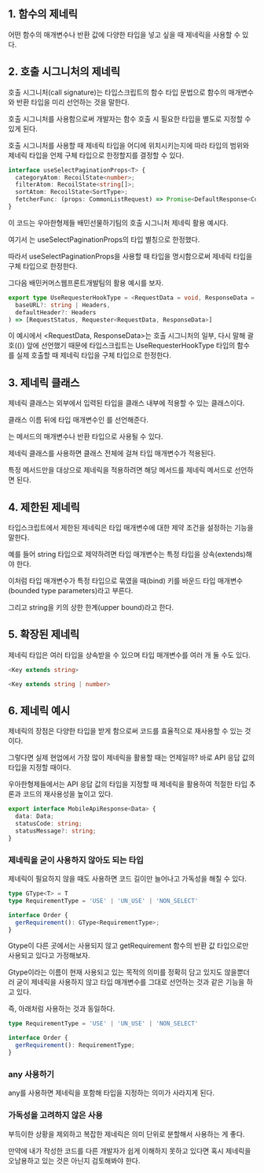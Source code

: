 ## 1. 함수의 제네릭

어떤 함수의 매개변수나 반환 값에 다양한 타입을 넣고 싶을 때 제네릭을 사용할 수 있다.

## 2. 호출 시그니처의 제네릭

호출 시그니처(call signature)는 타입스크립트의 함수 타입 문법으로 함수의 매개변수와 반환 타입을 미리 선언하는 것을 말한다.

호출 시그니처를 사용함으로써 개발자는 함수 호출 시 필요한 타입을 별도로 지정할 수 있게 된다.

호출 시그니처를 사용할 때 제네릭 타입을 어디에 위치시키는지에 따라 타입의 범위와 제네릭 타입을 언제 구체 타입으로 한정할지를 결정할 수 있다.

```typescript
interface useSelectPaginationProps<T> {
  categoryAtom: RecoilState<number>;
  filterAtom: RecoilState<string[]>;
  sortAtom: RecoilState<SortType>;
  fetcherFunc: (props: CommonListRequest) => Promise<DefaultResponse<ContentListResponse<T>>>;
}
```

이 코드는 우아한형제들 배민선물하기팀의 호출 시그니처 제네릭 활용 예시다.

여기서 <T>는 useSelectPaginationProps의 타입 별칭으로 한정했다.

따라서 useSelectPaginationProps을 사용할 때 타입을 명시함으로써 제네릭 타입을 구체 타입으로 한정한다.

그다음 배민커머스웹프론트개발팀의 활용 예시를 보자.

```typescript
export type UseRequesterHookType = <RequestData = void, ResponseData = void>(
  baseURL?: string | Headers,
  defaultHeader?: Headers
) => [RequestStatus, Requester<RequestData, ResponseData>]
```

이 예시에서 <RequestData, ResponseData>는 호출 시그니처의 일부, 다시 말해 괄호(()) 앞에 선언했기 때문에 타입스크립트는 UseRequesterHookType 타입의 함수를 실제 호출할 때 제네릭 타입을 구체 타입으로 한정한다.

## 3. 제네릭 클래스

제네릭 클래스는 외부에서 입력된 타입을 클래스 내부에 적용할 수 있는 클래스이다.

클래스 이름 뒤에 타입 매개변수인 <T>를 선언해준다.

<T>는 메서드의 매개변수나 반환 타입으로 사용될 수 있다.

제네릭 클래스를 사용하면 클래스 전체에 걸쳐 타입 매개변수가 적용된다.

특정 메서드만을 대상으로 제네릭을 적용하려면 해당 메서드를 제네릭 메서드로 선언하면 된다.

## 4. 제한된 제네릭

타입스크립트에서 제한된 제네릭은 타입 매개변수에 대한 제약 조건을 설정하는 기능을 말한다.

예를 들어 string 타입으로 제약하려면 타입 매개변수는 특정 타입을 상속(extends)해야 한다.

이처럼 타입 매개변수가 특정 타입으로 묶였을 때(bind) 키를 바운드 타입 매개변수(bounded type parameters)라고 부른다.

그리고 string을 키의 상한 한계(upper bound)라고 한다.

## 5. 확장된 제네릭

제네릭 타입은 여러 타입을 상속받을 수 있으며 타입 매개변수를 여러 개 둘 수도 있다.

```typescript
<Key extends string>

<Key extends string | number>
```

## 6. 제네릭 예시

제네릭의 장점은 다양한 타입을 받게 함으로써 코드를 효율적으로 재사용할 수 있는 것이다.

그렇다면 실제 현업에서 가장 많이 제네릭을 활용할 때는 언제일까? 바로 API 응답 값의 타입을 지정할 때이다.

우아한형제들에서는 API 응답 값의 타입을 지정할 때 제네릭을 활용하여 적절한 타입 추론과 코드의 재사용성을 높이고 있다.

```typescript
export interface MobileApiResponse<Data> {
  data: Data;
  statusCode: string;
  statusMessage?: string;
}
```

### 제네릭을 굳이 사용하지 않아도 되는 타입

제네릭이 필요하지 않을 때도 사용하면 코드 길이만 늘어나고 가독성을 해칠 수 있다.

```typescript
type GType<T> = T
type RequirementType = 'USE' | 'UN_USE' | 'NON_SELECT'

interface Order {
  gerRequirement(): GType<RequirementType>;
}
```

Gtype이 다른 곳에서는 사용되지 않고 getRequirement 함수의 반환 값 타입으로만 사용되고 있다고 가정해보자.

Gtype이라는 이름이 현재 사용되고 있는 목적의 의미를 정확히 담고 있지도 않을뿐더러 굳이 제네릭을 사용하지 않고 타입 매개변수를 그대로 선언하는 것과 같은 기능을 하고 있다.

즉, 아래처럼 사용하는 것과 동일하다.

```typescript
type RequirementType = 'USE' | 'UN_USE' | 'NON_SELECT'

interface Order {
  gerRequirement(): RequirementType;
}
```

### any 사용하기

any를 사용하면 제네릭을 포함해 타입을 지정하는 의미가 사라지게 된다.

### 가독성을 고려하지 않은 사용

부득이한 상황을 제외하고 복잡한 제네릭은 의미 단위로 분할해서 사용하는 게 좋다.

만약에 내가 작성한 코드를 다른 개발자가 쉽게 이해하지 못하고 있다면 혹시 제네릭을 오남용하고 있는 것은 아닌지 검토해봐야 한다.
